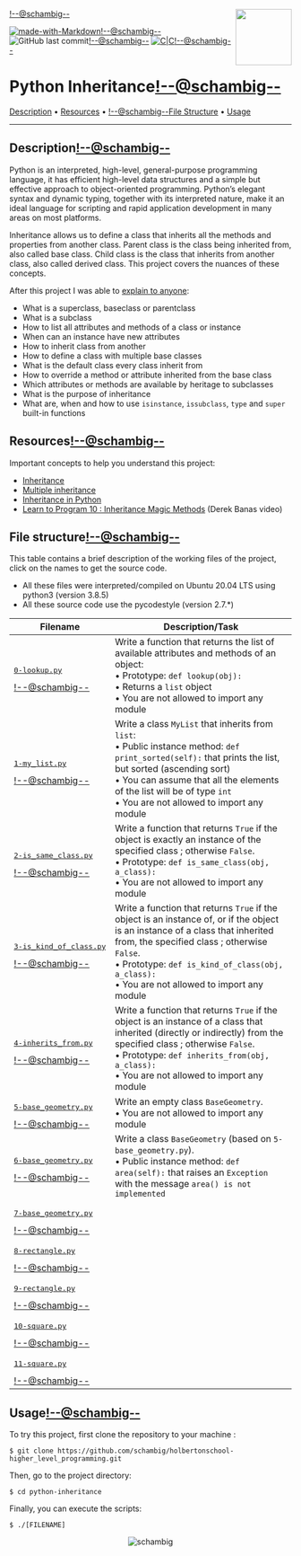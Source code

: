 <img align='right' src='https://user-images.githubusercontent.com/5713670/87202985-820dcb80-c2b6-11ea-9f56-7ec461c497c3.gif' width='100'><!--@schambig-->

[![made-with-Markdown](https://img.shields.io/badge/Made%20with-Markdown-1f425f.svg)](http://commonmark.org)<!--@schambig-->
![GitHub last commit](https://img.shields.io/github/last-commit/schambig/holbertonschool-higher_level_programming)<!--@schambig-->
[![C|C](https://img.shields.io/badge/Repo-00%20commits-orange.svg)](https://sourcerer.io/schambig)<!--@schambig-->

# Python Inheritance<!--@schambig-->

[Description](#description) • [Resources](#resources) • <!--@schambig-->[File Structure](#file-structure) • [Usage](#usage)

---

## Description<!--@schambig-->

Python is an interpreted, high-level, general-purpose programming language, it has efficient high-level data structures and a simple but effective approach to object-oriented programming. Python’s elegant syntax and dynamic typing, together with its interpreted nature, make it an ideal language for scripting and rapid application development in many areas on most platforms.

Inheritance allows us to define a class that inherits all the methods and properties from another class. Parent class is the class being inherited from, also called base class. Child class is the class that inherits from another class, also called derived class. This project covers the nuances of these concepts.

After this project I was able to [explain to anyone](https://fs.blog/feynman-learning-technique/):

* What is a superclass, baseclass or parentclass
* What is a subclass
* How to list all attributes and methods of a class or instance
* When can an instance have new attributes
* How to inherit class from another
* How to define a class with multiple base classes
* What is the default class every class inherit from
* How to override a method or attribute inherited from the base class
* Which attributes or methods are available by heritage to subclasses
* What is the purpose of inheritance
* What are, when and how to use `isinstance`, `issubclass`, `type` and `super` built-in functions

## Resources<!--@schambig-->

Important concepts to help you understand this project:

* [Inheritance](https://docs.python.org/3/tutorial/classes.html#inheritance)
* [Multiple inheritance](https://docs.python.org/3/tutorial/classes.html#multiple-inheritance)
* [Inheritance in Python](https://hub.packtpub.com/inheritance-python/)
* [Learn to Program 10 : Inheritance Magic Methods](https://www.youtube.com/watch?v=d8kCdLCi6Lk) (Derek Banas video)


## File structure<!--@schambig-->

This table contains a brief description of the working files of the project, click on the names to get the source code.

* All these files were interpreted/compiled on Ubuntu 20.04 LTS using python3 (version 3.8.5)
* All these source code use the pycodestyle (version 2.7.*)

| Filename | Description/Task |
| --- | --- |
| <pre>[0-lookup.py](0-lookup.py)</pre><!--@schambig--> | Write a function that returns the list of available attributes and methods of an object:<br>• Prototype: `def lookup(obj):`<br>• Returns a `list` object<br>• You are not allowed to import any module |
| <pre>[1-my_list.py](1-my_list.py)</pre><!--@schambig--> | Write a class `MyList` that inherits from `list`: <br>• Public instance method: `def print_sorted(self):` that prints the list, but sorted (ascending sort)<br>• You can assume that all the elements of the list will be of type `int`<br>• You are not allowed to import any module |
| <pre>[2-is_same_class.py](2-is_same_class.py)</pre><!--@schambig--> | Write a function that returns `True` if the object is exactly an instance of the specified class ; otherwise `False`.<br>• Prototype: `def is_same_class(obj, a_class):`<br>• You are not allowed to import any module |
| <pre>[3-is_kind_of_class.py](3-is_kind_of_class.py)</pre><!--@schambig--> | Write a function that returns `True` if the object is an instance of, or if the object is an instance of a class that inherited from, the specified class ; otherwise `False`.<br>• Prototype: `def is_kind_of_class(obj, a_class):`<br>• You are not allowed to import any module |
| <pre>[4-inherits_from.py](4-inherits_from.py)</pre><!--@schambig--> | Write a function that returns `True` if the object is an instance of a class that inherited (directly or indirectly) from the specified class ; otherwise `False`.<br>• Prototype: `def inherits_from(obj, a_class):`<br>• You are not allowed to import any module |
| <pre>[5-base_geometry.py](5-base_geometry.py)</pre><!--@schambig--> | Write an empty class `BaseGeometry`.<br>• You are not allowed to import any module |
| <pre>[6-base_geometry.py](6-base_geometry.py)</pre><!--@schambig--> | Write a class `BaseGeometry` (based on `5-base_geometry.py`).<br>• Public instance method: `def area(self):` that raises an `Exception` with the message `area() is not implemented` |
| <pre>[7-base_geometry.py](7-base_geometry.py)</pre><!--@schambig--> |  |
| <pre>[8-rectangle.py](8-rectangle.py)</pre><!--@schambig--> |  |
| <pre>[9-rectangle.py](9-rectangle.py)</pre><!--@schambig--> |  |
| <pre>[10-square.py](10-square.py)</pre><!--@schambig--> |  |
| <pre>[11-square.py](11-square.py)</pre><!--@schambig--> |  |
<!-- <pre><br><br></pre> • <br>• -->

## Usage<!--@schambig-->

To try this project, first clone the repository to your machine :

```
$ git clone https://github.com/schambig/holbertonschool-higher_level_programming.git
```

Then, go to the project directory:

```
$ cd python-inheritance
```

Finally, you can execute the scripts:

```
$ ./[FILENAME]
```


<p align="center">
  <img alt="schambig" src="https://capsule-render.vercel.app/api?type=waving&color=gradient&height=60&section=footer"/>
</p>
